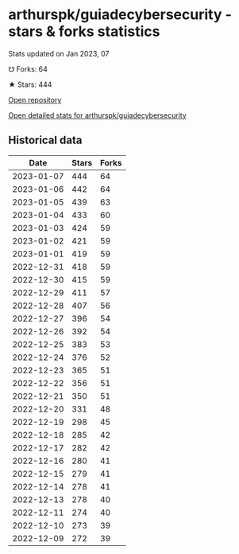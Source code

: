 # arthurspk/guiadecybersecurity - stars & forks statistics

Stats updated on Jan 2023, 07

☋ Forks: 64

★ Stars: 444

[Open repository](https://github.com/arthurspk/guiadecybersecurity)

[Open detailed stats for arthurspk/guiadecybersecurity](https://reviewgithub.com/rep/arthurspk/guiadecybersecurity)

## Historical data
| Date | Stars | Forks |
|------|-------|-------|
| 2023-01-07 | 444 | 64 | 
| 2023-01-06 | 442 | 64 | 
| 2023-01-05 | 439 | 63 | 
| 2023-01-04 | 433 | 60 | 
| 2023-01-03 | 424 | 59 | 
| 2023-01-02 | 421 | 59 | 
| 2023-01-01 | 419 | 59 | 
| 2022-12-31 | 418 | 59 | 
| 2022-12-30 | 415 | 59 | 
| 2022-12-29 | 411 | 57 | 
| 2022-12-28 | 407 | 56 | 
| 2022-12-27 | 396 | 54 | 
| 2022-12-26 | 392 | 54 | 
| 2022-12-25 | 383 | 53 | 
| 2022-12-24 | 376 | 52 | 
| 2022-12-23 | 365 | 51 | 
| 2022-12-22 | 356 | 51 | 
| 2022-12-21 | 350 | 51 | 
| 2022-12-20 | 331 | 48 | 
| 2022-12-19 | 298 | 45 | 
| 2022-12-18 | 285 | 42 | 
| 2022-12-17 | 282 | 42 | 
| 2022-12-16 | 280 | 41 | 
| 2022-12-15 | 279 | 41 | 
| 2022-12-14 | 278 | 41 | 
| 2022-12-13 | 278 | 40 | 
| 2022-12-11 | 274 | 40 | 
| 2022-12-10 | 273 | 39 | 
| 2022-12-09 | 272 | 39 | 

